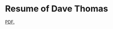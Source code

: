 # Resume of Dave Thomas
<a href="davecthomas.github.io/resume/DavidThomasResume.pdf" target="_blank">PDF.</a>
